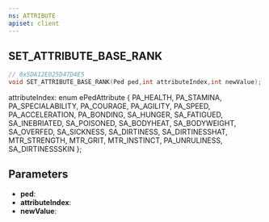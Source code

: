 ```yaml
---
ns: ATTRIBUTE
apiset: client
---
```

## SET_ATTRIBUTE_BASE_RANK

```c
// 0x5DA12E025D47D4E5
void SET_ATTRIBUTE_BASE_RANK(Ped ped,int attributeIndex,int newValue);
```

attributeIndex:
enum ePedAttribute
{
	PA_HEALTH,
	PA_STAMINA,
	PA_SPECIALABILITY,
	PA_COURAGE,
	PA_AGILITY,
	PA_SPEED,
	PA_ACCELERATION,
	PA_BONDING,
	SA_HUNGER,
	SA_FATIGUED,
	SA_INEBRIATED,
	SA_POISONED,
	SA_BODYHEAT,
	SA_BODYWEIGHT,
	SA_OVERFED,
	SA_SICKNESS,
	SA_DIRTINESS,
	SA_DIRTINESSHAT,
	MTR_STRENGTH,
	MTR_GRIT,
	MTR_INSTINCT,
	PA_UNRULINESS,
	SA_DIRTINESSSKIN
};

## Parameters
* **ped**:
* **attributeIndex**:
* **newValue**: